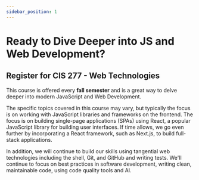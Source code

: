 ```yaml
---
sidebar_position: 1
---
```


# Ready to Dive Deeper into JS and Web Development?

## Register for CIS 277 - Web Technologies

This course is offered every **fall semester** and is a great way to delve deeper into modern JavaScript and Web Development.

The specific topics covered in this course may vary, but typically the focus is on working with JavaScript libraries and frameworks on the frontend. The focus is on building single-page applications (SPAs) using React, a popular JavaScript library for building user interfaces. If time allows, we go even further by incorporating a React framework, such as Next.js, to build full-stack applications.

In addition, we will continue to build our skills using tangential web technologies including the shell, Git, and GitHub and writing tests. We'll continue to focus on best practices in software development, writing clean, maintainable code, using code quality tools and AI.
